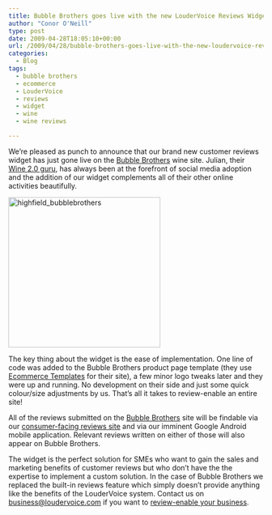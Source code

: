 ```yaml
---
title: Bubble Brothers goes live with the new LouderVoice Reviews Widget
author: "Conor O'Neill"
type: post
date: 2009-04-28T18:05:10+00:00
url: /2009/04/28/bubble-brothers-goes-live-with-the-new-loudervoice-reviews-widget/
categories:
  - Blog
tags:
  - bubble brothers
  - ecommerce
  - LouderVoice
  - reviews
  - widget
  - wine
  - wine reviews

---
```

We&#8217;re pleased as punch to announce that our brand new customer reviews widget has just gone live on the [Bubble Brothers][1] wine site. Julian, their [Wine 2.0 guru][2], has always been at the forefront of social media adoption and the addition of our widget complements all of their other online activities beautifully.

[<img class="aligncenter size-medium wp-image-211" title="highfield_bubblebrothers" src="http://www.loudervoice.com/wp-content/uploads/2009/04/highfield_bubblebrothers-300x297.jpg" alt="highfield_bubblebrothers" width="300" height="297" />][1]

The key thing about the widget is the ease of implementation. One line of code was added to the Bubble Brothers product page template (they use [Ecommerce Templates][3] for their site), a few minor logo tweaks later and they were up and running. No development on their side and just some quick colour/size adjustments by us. That&#8217;s all it takes to review-enable an entire site!

All of the reviews submitted on the [Bubble Brothers][4] site will be findable via our [consumer-facing reviews site][5] and via our imminent Google Android mobile application. Relevant reviews written on either of those will also appear on Bubble Brothers.

The widget is the perfect solution for SMEs who want to gain the sales and marketing benefits of customer reviews but who don&#8217;t have the the expertise to implement a custom solution. In the case of Bubble Brothers we replaced the built-in reviews feature which simply doesn&#8217;t provide anything like the benefits of the LouderVoice system. Contact us on business@loudervoice.com if you want to [review-enable your business][6].

 [1]: http://www.bubblebrothers.com/proddetail.php?prod=HIGH01
 [2]: http://www.bubblebrothers.com/blog/
 [3]: http://www.ecommercetemplates.com/
 [4]: http://www.bubblebrothers.com/proddetail.php?prod=BRIG01
 [5]: http://www.loudervoice.com/
 [6]: http://business.loudervoice.com/